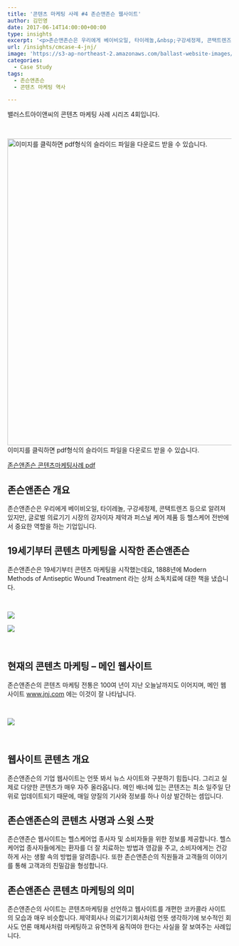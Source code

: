 ```yaml
---
title: '콘텐츠 마케팅 사례 #4 존슨앤존슨 웹사이트'
author: 김민영
date: 2017-06-14T14:00:00+00:00
type: insights
excerpt: '<p>존슨앤존슨은 우리에게 베이비오일, 타이레놀,&nbsp;구강세정제, 콘택트렌즈 등으로&nbsp;알려져 있지만, 글로벌 의료기기 시장의 강자이자 제약과 퍼스널 케어 제품 등&nbsp;헬스케어 전반에서 중요한 역할을 하는&nbsp;기업입니다. &nbsp;19세기부터 콘텐츠 마케팅을 해온 존슨앤존슨은 웹사이트를 통해 어떻게 콘텐츠 마케팅을 하고 있을까요?&nbsp;</p>'
url: /insights/cmcase-4-jnj/
image: 'https://s3-ap-northeast-2.amazonaws.com/ballast-website-images/wp-content/uploads/2017/06/15110130/%EC%A1%B4%EC%8A%A8%EC%95%A4%EC%A1%B4%EC%8A%A8%EC%BD%98%ED%85%90%EC%B8%A0%EB%A7%88%EC%BC%80%ED%8C%85%EC%82%AC%EB%A1%80.png%EC%A1%B4%EC%8A%A8%EC%95%A4%EC%A1%B4%EC%8A%A8%EC%BD%98%ED%85%90%EC%B8%A0%EB%A7%88%EC%BC%80%ED%8C%85%EC%82%AC%EB%A1%80.png'
categories:
  - Case Study
tags:
  - 존슨앤존슨
  - 콘텐츠 마케팅 역사

---
```

밸러스트아이앤씨의 콘텐츠 마케팅 사례 시리즈 4회입니다.

&nbsp;

<a href="/files/case4-jnj.pdf" target="_blank" rel="noopener"><img class="alignnone" src="https://static1.squarespace.com/static/57eb896146c3c474983396c7/58aa49a629687f223f0aee71/59432fad03596e2bbd7ab879/1497575347267/%EC%A1%B4%EC%8A%A8%EC%95%A4%EC%A1%B4%EC%8A%A8+%EC%BD%98%ED%85%90%EC%B8%A0%EB%A7%88%EC%BC%80%ED%8C%85+%EC%82%AC%EB%A1%80.png%EC%A1%B4%EC%8A%A8%EC%95%A4%EC%A1%B4%EC%8A%A8+%EC%BD%98%ED%85%90%EC%B8%A0%EB%A7%88%EC%BC%80%ED%8C%85+%EC%82%AC%EB%A1%80?format=original" alt="이미지를 클릭하면 pdf형식의 슬라이드 파일을 다운로드 받을 수 있습니다. " width="940" height="688" /></a> 이미지를 클릭하면 pdf형식의 슬라이드 파일을 다운로드 받을 수 있습니다.

<div class="sqs-block-button-container--center" data-alignment="center" data-button-size="medium">
  <a href="/files/case4-jnj.pdf">존슨앤존슨 콘텐츠마케팅사례 pdf</a>
</div>

## 존슨앤존슨 개요

존슨앤존슨은 우리에게 베이비오일, 타이레놀, 구강세정제, 콘택트렌즈 등으로 알려져 있지만, 글로벌 의료기기 시장의 강자이자 제약과 퍼스널 케어 제품 등 헬스케어 전반에서 중요한 역할을 하는 기업입니다.

## 19세기부터 콘텐츠 마케팅을 시작한 존슨앤존슨

존슨앤존슨은 19세기부터 콘텐츠 마케팅을 시작했는데요, 1888년에 Modern Methods of Antiseptic Wound Treatment 라는 상처 소독치료에 대한 책을 냈습니다.

&nbsp;

![][1]

![][2]

&nbsp;

## 현재의 콘텐츠 마케팅 &#8211; 메인 웹사이트

존슨앤존슨의 콘텐츠 마케팅 전통은 100여 년이 지난 오늘날까지도 이어지며, 메인 웹사이트 www.jnj.com 에는 이것이 잘 나타납니다.

&nbsp;

![][3]

&nbsp;

## 웹사이트 콘텐츠 개요

존슨앤존슨의 기업 웹사이트는 언뜻 봐서 뉴스 사이트와 구분하기 힘듭니다. 그리고 실제로 다양한 콘텐츠가 매우 자주 올라옵니다. 메인 배너에 있는 콘텐츠는 최소 일주일 단위로 업데이트되기 때문에, 매일 양질의 기사와 정보를 하나 이상 발간하는 셈입니다.

## 존슨앤존슨의 콘텐츠 사명과 스윗 스팟

존슨앤존슨 웹사이트는 헬스케어업 종사자 및 소비자들을 위한 정보를 제공합니다. 헬스케어업 종사자들에게는 환자를 더 잘 치료하는 방법과 영감을 주고, 소비자에게는 건강하게 사는 생활 속의 방법을 알려줍니다. 또한 존슨앤존슨의 직원들과 고객들의 이야기를 통해 고객과의 친밀감을 형성합니다.

## 존슨앤존슨 콘텐츠 마케팅의 의미

존슨앤존슨의 사이트는 콘텐츠마케팅을 선언하고 웹사이트를 개편한 코카콜라 사이트의 모습과 매우 비슷합니다. 제약회사나 의료기기회사처럼 언뜻 생각하기에 보수적인 회사도 언론 매체사처럼 마케팅하고 유연하게 움직여야 한다는 사실을 잘 보여주는 사례입니다.

 [1]: https://static1.squarespace.com/static/57eb896146c3c474983396c7/58aa49a629687f223f0aee71/5940929ce6f2e1c683756cab/1497404074539//img.jpg
 [2]: https://static1.squarespace.com/static/57eb896146c3c474983396c7/58aa49a629687f223f0aee71/594092b6bebafbdca4b3561f/1497404090736//img.jpg
 [3]: https://static1.squarespace.com/static/57eb896146c3c474983396c7/58aa49a629687f223f0aee71/594093756b8f5b2be0001348/1497404330168//img.png